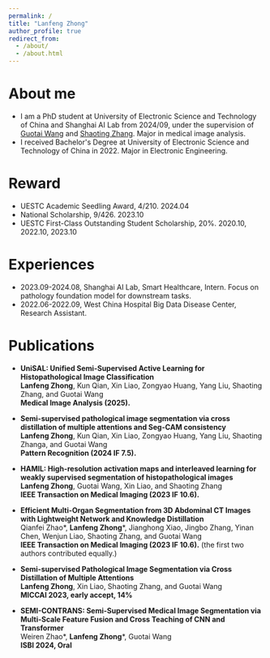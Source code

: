 ```yaml
---
permalink: /
title: "Lanfeng Zhong"
author_profile: true
redirect_from: 
  - /about/
  - /about.html
---
```


About me
======
* I am a PhD student at University of Electronic Science and Technology of China and Shanghai AI Lab from 2024/09, under the supervision of [Guotai Wang](https://scholar.google.com/citations?user=Z2sFN4EAAAAJ&hl=en&oi=ao) and [Shaoting Zhang](https://scholar.google.com/citations?user=oiBMWK4AAAAJ&hl=en). Major in medical image analysis.
* I received Bachelor's Degree at University of Electronic Science and Technology of China in 2022. Major in Electronic Engineering.

# Reward
- UESTC Academic Seedling Award, 4/210. 2024.04
- National Scholarship, 9/426. 2023.10
- UESTC First-Class Outstanding Student Scholarship, 20%. 2020.10, 2022.10, 2023.10

# Experiences
- 2023.09-2024.08, Shanghai AI Lab, Smart Healthcare, Intern. Focus on pathology foundation model for downstream tasks. 
- 2022.06-2022.09, West China Hospital Big Data Disease Center, Research Assistant.

# Publications
- **UniSAL: Unified Semi-Supervised Active Learning for Histopathological Image Classification**  
**Lanfeng Zhong**, Kun Qian, Xin Liao, Zongyao Huang, Yang Liu, Shaoting Zhang, and Guotai Wang  
**Medical Image Analysis (2025).**

- **Semi-supervised pathological image segmentation via cross distillation of multiple attentions and Seg-CAM consistency**  
**Lanfeng Zhong**, Kun Qian, Xin Liao, Zongyao Huang, Yang Liu, Shaoting Zhanga, and Guotai Wang  
**Pattern Recognition (2024 IF 7.5).**
  
- **HAMIL: High-resolution activation maps and interleaved learning for weakly supervised segmentation of histopathological images**  
**Lanfeng Zhong**, Guotai Wang, Xin Liao, and Shaoting Zhang  
**IEEE Transaction on Medical Imaging (2023 IF 10.6).**
  
- **Efficient Multi-Organ Segmentation from 3D Abdominal CT Images with Lightweight Network and Knowledge Distillation**  
Qianfei Zhao*, **Lanfeng Zhong**\*, Jianghong Xiao, Jingbo Zhang, Yinan Chen, Wenjun Liao, Shaoting Zhang, and Guotai Wang  
**IEEE Transaction on Medical Imaging (2023 IF 10.6).** (the first two authors contributed equally.)
  
- **Semi-supervised Pathological Image Segmentation via Cross Distillation of Multiple Attentions**  
**Lanfeng Zhong**, Xin Liao, Shaoting Zhang, and Guotai Wang  
**MICCAI 2023, early accept, 14%**

- **SEMI-CONTRANS: Semi-Supervised Medical Image Segmentation via Multi-Scale Feature Fusion and Cross Teaching of CNN and Transformer**  
Weiren Zhao*, **Lanfeng Zhong**\*, Guotai Wang  
**ISBI 2024, Oral**
